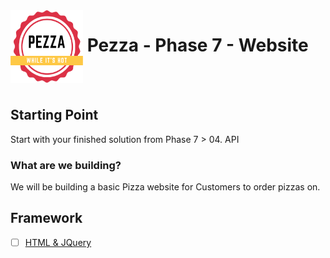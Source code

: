 <img align="left" width="116" height="116" src="../pezza-logo.png" />

# &nbsp;**Pezza - Phase 7 - Website**

<br/><br/>

## **Starting Point**

Start with your finished solution from Phase 7 > 04. API

### **What are we building?**

We will be building a basic Pizza website for Customers to order pizzas on.

## **Framework**

- [ ] [HTML & JQuery](https://github.com/entelect-incubator/.NET/tree/master/Phase%203/02.%20Dashboard/MVC)